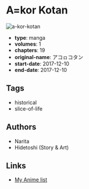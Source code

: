 # A=kor Kotan

![a-kor-kotan](https://cdn.myanimelist.net/images/manga/1/233569.jpg)

-   **type**: manga
-   **volumes**: 1
-   **chapters**: 19
-   **original-name**: アコㇿコタン
-   **start-date**: 2017-12-10
-   **end-date**: 2017-12-10

## Tags

-   historical
-   slice-of-life

## Authors

-   Narita
-   Hidetoshi (Story & Art)

## Links

-   [My Anime list](https://myanimelist.net/manga/113283/A_kor_Kotan)

